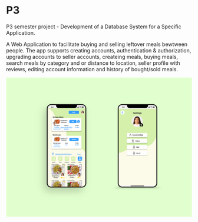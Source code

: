 # P3
P3 semester project - Development of a Database System for a Specific Application. 

A Web Application to facilitate buying and selling leftover meals bewtween people.
The app supports creating accounts, authentication & authorization, upgrading accounts to seller accounts, createing meals, buying meals, search meals by category and or distance to location, seller profile with reviews, editing account information and history of bought/sold meals.

![platform showed on mobile](https://github.com/JonasStjerne/P3/blob/main/platform.png?raw=true)
